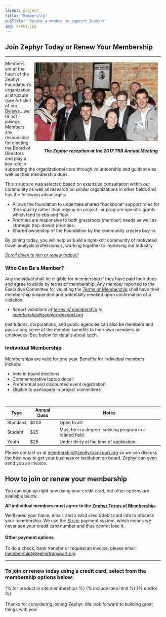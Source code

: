 ```yaml
---
layout: project
title: "Membership"
subTitle: "Become a member to support Zephyr!"
img: trees.jpg
---
```


## Join Zephyr Today or Renew Your Membership

---

<div style="float:right; margin: 5px 10px;">
<img src="/img/reception.jpg" width="400px" />
<h5 style="text-align:right;"><i>The Zephyr reception at the 2017 TRB Annual Meeting</i></h5>
</div>

Members are at the heart of the Zephyr Foundation’s organizational structure (see Article I of our [Bylaws](/bylaws)...we're not joking). Members are responsible for electing the Board of Directors and play a key role in supporting the organizational core through volunteership and guidance as well as their membership dues.

This structure was selected based on extensive consultation within our community as well as research on similar organizations in other fields and has the following advantages:

- Allows the foundation to undertake shared “backbone” support roles for the industry rather than relying on project- or program-specific grants which tend to ebb and flow.
- Priorities are responsive to both grassroots (member) needs as well as strategic (top-down) priorities.
- Shared ownership of the Foundation by the community creates buy-in.

By joining today, you will help us build a tight-knit community of motivated travel analysis professionals, working together to improving our industry.

[_Scroll down to join or renew today!!!_](#join)

### Who Can Be a Member?

Any individual shall be eligible for membership if they have paid their dues and agree to abide by terms of membership. Any member reported to the Executive Committee for violating the [Terms of Membership](/terms-of-membership) shall have their membership suspended and potentially revoked upon confirmation of a violation.

- _Report violations of [terms of membership](/terms-of-membership) to [membership@zephyrtransport.org](mailto:membership@zephyrtransport.org)_

Institutions, corporations, and public agencies can also be members and pass along some of the member benefits to their own members or employees. See below for details about each.

### Individual Membership

Memberships are valid for one year. Benefits for individual members include:

- Vote in board elections
- Commemorative laptop decal!
- Preferential and discounted event registration
- Eligible to participate in project committees

<br/>

| **Type** | **Annual Dues** | **Notes**                                               |
| -------- | --------------- | ------------------------------------------------------- |
| Standard | \$200           | Open to all!                                            |
| Student  | \$25            | Must be in a degree-seeking program in a related field. |
| Youth    | \$25            | Under thirty at the time of application.                |

<!-- commenting out agency/business membership while we re-evaluate Zephyr priorities

[_Scroll down to join today!!!_](#join)

<br/>

### Public Agencies

Memberships are valid for one year. Benefits for public agency membership include

- Vote in board elections
- Commemorative laptop decals and plaque
- Preferential and discounted event registration for employees
- Website listing

Agency memberships are priced according to the population "service area" in which your agency has jurisdiction:

<br/>

| **Size**                | **Annual Dues** | **Service Area**                             |
| ----------------------- | --------------- | -------------------------------------------- |
| **Small:**              | \$2,500         | < 500,000 service area                       |
| **Medium:&nbsp;&nbsp;** | \$5,000         | 500,000 - 1 million service area&nbsp;&nbsp; |
| **Large:**              | \$10,000        | > 1 million service area                     |

<br/>

Please contact us at [membership@zephyrtransport.org](mailto:membership@zephyrtransport.org) so we can discuss the best way to get your agency on board. Zephyr can even send you an invoice.

**Some agencies that are unable to pay for a membership should consider a [Zephyr Subscription](/subscriptions) instead.**

### Businesses and Institutions

Memberships are valid for one year. Benefits for business and institutional members include

- Vote in board elections
- Commemorative laptop decals and plaque
- Preferential and discounted event registration for employees
- Website listing

Business and institutional membership is available through the following self-selected tiers:

<br/>

| **Size**                    | **Annual Dues** |
| --------------------------- | --------------- |
| **Supporting:**             | \$5,000         |
| **Sustaining:&nbsp;&nbsp;** | \$10,000        |
| **Leadership:**             | \$25,000        |

<br/>

-->

<a id="join"></a> <!-- #join anchor -->

Please contact us at [membership@zephyrtransport.org](mailto:membership@zephyrtransport.org) so we can discuss the best way to get your business or institution on board. Zephyr can even send you an invoice.

## How to join or renew your membership

You can sign up right now using your credit card, but other options are available below.

**All individual members must agree to the [Zephyr Terms of Membership](/terms-of-membership).**

We'll need your name, email, and a valid credit/debit card info to process your membership. We use the [Stripe](https://stripe.com) payment system, which means we never see your credit card number and thus cannot lose it.

#### Other payment options

To do a check, bank transfer or request an invoice, please email: [membership@zephyrtransport.org](mailto:membership@zephyrtransport.org)

<!-- stripe -->

---

### To join or renew today using a credit card, select from the membership options below:

<div class="striperow">
  {% for product in site.memberships %}
    {% include item.html %}
  {% endfor %}
</div>

<br/>
Thanks for considering joining Zephyr. We look forward to building great things with you!

<br/><br/><br/><br/><br/>

<!-- wake up. heroku server! -->
<img src="{{site.post_url}}wakeup" style="display:none">

<!-- Hide form until terms are approved -->

<script src="https://code.jquery.com/jquery-1.11.3.js"></script>
<script>
    $(document).ready(function(){
        $("#terms-1").click(function (){
            if ($("#terms-1").prop("checked")){
                $("#stripe-1").show();
            }else{
                $("#stripe-1").hide();
            }
        });

    $(document).ready(function(){
        $("#terms-2").click(function (){
            if ($("#terms-2").prop("checked")){
                $("#stripe-2").show();
            }else{
                $("#stripe-2").hide();
            }
        });
    });

});
</script>

